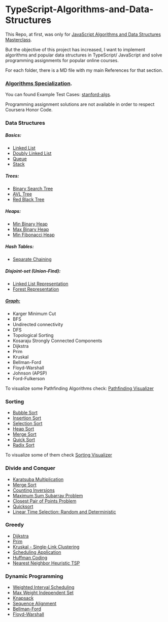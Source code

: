 # TypeScript-Algorithms-and-Data-Structures

This Repo, at first, was only for [JavaScript Algorithms and Data Structures Masterclass](https://www.udemy.com/course/js-algorithms-and-data-structures-masterclass/).

But the objective of this project has increased, I want to implement algorithms and popular data structures in TypeScript/ JavaScript and solve programming assignments for popular online courses. 

For each folder, there is a MD file with my main References for that section.

### [Algorithms Specialization](https://www.coursera.org/specializations/algorithms).

You can found Example Test Cases: [stanford-algs](https://github.com/beaunus/stanford-algs).

Programming assignment solutions are not available in order to respect Coursera Honor Code.

### Data Structures

##### Basics:

- [Linked List](https://github.com/LyangHiga/javaScript-algorithms-data-structures/blob/master/data-structures/basics/linkedList.ts)
- [Doubly Linked List](https://github.com/LyangHiga/javaScript-algorithms-data-structures/blob/master/data-structures/basics/doublyList.ts)
- [Queue](https://github.com/LyangHiga/javaScript-algorithms-data-structures/blob/master/data-structures/basics/queue.ts)
- [Stack](https://github.com/LyangHiga/javaScript-algorithms-data-structures/blob/master/data-structures/basics/stack.ts)

##### Trees:

- [Binary Search Tree](https://github.com/LyangHiga/javaScript-algorithms-data-structures/blob/master/data-structures/trees/binarySearchTree.ts)
- [AVL Tree](https://github.com/LyangHiga/javaScript-algorithms-data-structures/blob/master/data-structures/trees/avlTree.ts)
- [Red Black Tree](https://github.com/LyangHiga/javaScript-algorithms-data-structures/blob/master/data-structures/trees/redBlackTree.ts)

##### Heaps:

- [Min Binary Heap](https://github.com/LyangHiga/javaScript-algorithms-data-structures/blob/master/data-structures/heaps/minHeap.)
- [Max Binary Heap](https://github.com/LyangHiga/javaScript-algorithms-data-structures/blob/master/data-structures/heaps/maxBinaryHeap.ts)
- [Min Fibonacci Heap](https://github.com/LyangHiga/javaScript-algorithms-data-structures/blob/master/data-structures/heaps/fibonacciHeap.ts)

##### Hash Tables:

- [Separate Chaining](https://github.com/LyangHiga/javaScript-algorithms-data-structures/blob/master/data-structures/hash-tables/hashTable.ts)

##### Disjoint-set (Union-Find):

- [Linked List Representation](https://github.com/LyangHiga/typescript-algorithms-data-structures/blob/master/data-structures/disjoint-sets/listSet.ts)
- [Forest Representation](https://github.com/LyangHiga/typescript-algorithms-data-structures/blob/master/data-structures/disjoint-sets/forestSet.ts)

##### [Graph:](https://github.com/LyangHiga/typescript-algorithms-data-structures/blob/master/data-structures/graph/graph.ts)

- Karger Minimum Cut
- BFS
- Undirected connectivity
- DFS
- Topological Sorting
- Kosaraju Strongly Connected Components
- Dijkstra
- Prim
- Kruskal
- Bellman-Ford
- Floyd-Warshall
- Johnson (APSP)
- Ford-Fulkerson

To visualize some Pathfinding Algorithms check: [Pathfinding Visualizer](https://lyanghiga.github.io/pathfinding-visualizer/)

### Sorting

- [Bubble Sort](https://github.com/LyangHiga/JavaScript-Algorithms-and-Data-Structures-Masterclass/blob/master/sort/bubbleSort.ts)
- [Insertion Sort](https://github.com/LyangHiga/JavaScript-Algorithms-and-Data-Structures-Masterclass/blob/master/sort/insertionSort.ts)
- [Selection Sort](https://github.com/LyangHiga/JavaScript-Algorithms-and-Data-Structures-Masterclass/blob/master/sort/selectionSort.ts)
- [Heap Sort](https://github.com/LyangHiga/javaScript-algorithms-data-structures/blob/master/sort/heapSort.ts)
- [Merge Sort](https://github.com/LyangHiga/JavaScript-Algorithms-and-Data-Structures-Masterclass/blob/master/sort/mergeSort.ts)
- [Quick Sort](https://github.com/LyangHiga/JavaScript-Algorithms-and-Data-Structures-Masterclass/blob/master/sort/quickSort.ts)
- [Radix Sort](https://github.com/LyangHiga/JavaScript-Algorithms-and-Data-Structures-Masterclass/blob/master/sort/radixSort.ts)

To visualize some of them check [Sorting Visualizer](https://lyanghiga.github.io/sorting-visualizer/)

### Divide and Conquer

- [Karatsuba Multiplication](https://github.com/LyangHiga/javaScript-algorithms-data-structures/blob/master/divide-and-conquer/karatsuba.ts)
- [Merge Sort](https://github.com/LyangHiga/javaScript-algorithms-data-structures/blob/master/sort/mergeSort.ts)
- [Counting Inversions](https://github.com/LyangHiga/javaScript-algorithms-data-structures/blob/master/divide-and-conquer/countingInversions.ts)
- [Maximum Sum Subarray Problem](https://github.com/LyangHiga/javaScript-algorithms-data-structures/blob/master/divide-and-conquer/maxSubarr.ts)
- [Closest Pair of Points Problem](https://github.com/LyangHiga/javaScript-algorithms-data-structures/blob/master/divide-and-conquer/closestPair.ts)
- [Quicksort](https://github.com/LyangHiga/javaScript-algorithms-data-structures/blob/master/sort/quickSort.ts)
- [Linear Time Selection: Random and Deterministic](https://github.com/LyangHiga/javaScript-algorithms-data-structures/blob/master/divide-and-conquer/selection.ts)

### Greedy

- [Dijkstra](https://github.com/LyangHiga/typescript-algorithms-data-structures/blob/master/data-structures/graph.ts)
- [Prim](https://github.com/LyangHiga/typescript-algorithms-data-structures/blob/master/data-structures/graph.ts)
- [Kruskal - Single-Link Clustering](https://github.com/LyangHiga/typescript-algorithms-data-structures/blob/master/data-structures/graph.ts)
- [Scheduling Application](https://github.com/LyangHiga/typescript-algorithms-data-structures/blob/master/greedy/scheduling/scheduling.ts)
- [Huffman Coding](https://github.com/LyangHiga/typescript-algorithms-data-structures/blob/master/greedy/huffman-coding/huffman.ts)
- [Nearest Neighbor Heuristic TSP](https://github.com/LyangHiga/typescript-algorithms-data-structures/blob/master/tsp/tsp.ts)

### Dynamic Programming

- [Weighted Interval Scheduling](https://github.com/LyangHiga/typescript-algorithms-data-structures/blob/master/dynamic-programming/weighted-interval-scheduling/wis.ts)
- [Max Weight Independent Set](https://github.com/LyangHiga/typescript-algorithms-data-structures/blob/master/dynamic-programming/mwis.ts)
- [Knapsack](https://github.com/LyangHiga/typescript-algorithms-data-structures/blob/master/dynamic-programming/knapsack/knapsack.ts)
- [Sequence Alignment](https://github.com/LyangHiga/typescript-algorithms-data-structures/blob/master/dynamic-programming/sequenceAlignment.ts)
- [Bellman-Ford](https://github.com/LyangHiga/typescript-algorithms-data-structures/blob/master/data-structures/graph.ts)
- [Floyd-Warshall](https://github.com/LyangHiga/typescript-algorithms-data-structures/blob/master/data-structures/graph.ts)
